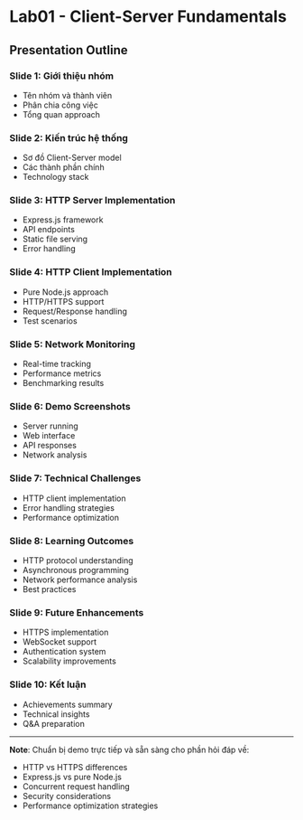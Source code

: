 # Lab01 - Client-Server Fundamentals
## Presentation Outline

### Slide 1: Giới thiệu nhóm
- Tên nhóm và thành viên
- Phân chia công việc
- Tổng quan approach

### Slide 2: Kiến trúc hệ thống
- Sơ đồ Client-Server model
- Các thành phần chính
- Technology stack

### Slide 3: HTTP Server Implementation  
- Express.js framework
- API endpoints
- Static file serving
- Error handling

### Slide 4: HTTP Client Implementation
- Pure Node.js approach
- HTTP/HTTPS support
- Request/Response handling
- Test scenarios

### Slide 5: Network Monitoring
- Real-time tracking
- Performance metrics
- Benchmarking results

### Slide 6: Demo Screenshots
- Server running
- Web interface
- API responses
- Network analysis

### Slide 7: Technical Challenges
- HTTP client implementation
- Error handling strategies
- Performance optimization

### Slide 8: Learning Outcomes
- HTTP protocol understanding
- Asynchronous programming
- Network performance analysis
- Best practices

### Slide 9: Future Enhancements
- HTTPS implementation
- WebSocket support
- Authentication system
- Scalability improvements

### Slide 10: Kết luận
- Achievements summary
- Technical insights
- Q&A preparation

---

**Note**: Chuẩn bị demo trực tiếp và sẵn sàng cho phần hỏi đáp về:
- HTTP vs HTTPS differences
- Express.js vs pure Node.js
- Concurrent request handling
- Security considerations
- Performance optimization strategies
